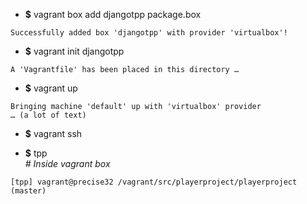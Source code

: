 - **$** vagrant box add djangotpp package.box
```
Successfully added box 'djangotpp' with provider 'virtualbox'!
```

- **$** vagrant init djangotpp
```
A 'Vagrantfile' has been placed in this directory …
```

- **$** vagrant up
```
Bringing machine 'default' up with 'virtualbox' provider
… (a lot of text)
```

- **$** vagrant ssh

- **$** tpp       
*# Inside vagrant box*
```
[tpp] vagrant@precise32 /vagrant/src/playerproject/playerproject (master)
```
